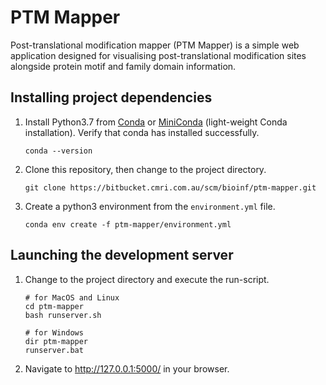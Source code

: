 # PTM Mapper

Post-translational modification mapper (PTM Mapper) is a simple web application designed for visualising post-translational modification sites alongside protein motif and family domain information.

## Installing project dependencies

1. Install Python3.7 from [Conda](https://www.anaconda.com/download/#linux) or [MiniConda](https://conda.io/miniconda.html) (light-weight Conda installation). Verify that conda has installed successfully.
   ```
   conda --version
   ```
2. Clone this repository, then change to the project directory.
   ```
   git clone https://bitbucket.cmri.com.au/scm/bioinf/ptm-mapper.git
   ```
3. Create a python3 environment from the `environment.yml` file.
   ```
   conda env create -f ptm-mapper/environment.yml
   ```

## Launching the development server

1. Change to the project directory and execute the run-script.
   ```
   # for MacOS and Linux
   cd ptm-mapper
   bash runserver.sh

   # for Windows
   dir ptm-mapper
   runserver.bat
   ```
2. Navigate to http://127.0.0.1:5000/ in your browser.
